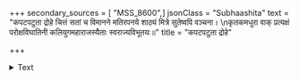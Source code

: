 +++
secondary_sources = [ "MSS_8600",]
jsonClass = "Subhaashita"
text = "कपटपटुता द्रोहे चित्तं सतां च विमानने मतिरपनये शाठ्यं मित्रे सुतेष्वपि वञ्चना।  \nकृतकमधुरा वाक् प्रत्यक्षं परोक्षविघातिनी कलियुगमहाराजस्यैताः स्वराज्यविभूतयः॥"
title = "कपटपटुता द्रोहे"

+++

<details><summary>Text</summary>

कपटपटुता द्रोहे चित्तं सतां च विमानने मतिरपनये शाठ्यं मित्रे सुतेष्वपि वञ्चना।  
कृतकमधुरा वाक् प्रत्यक्षं परोक्षविघातिनी कलियुगमहाराजस्यैताः स्वराज्यविभूतयः॥
</details>
